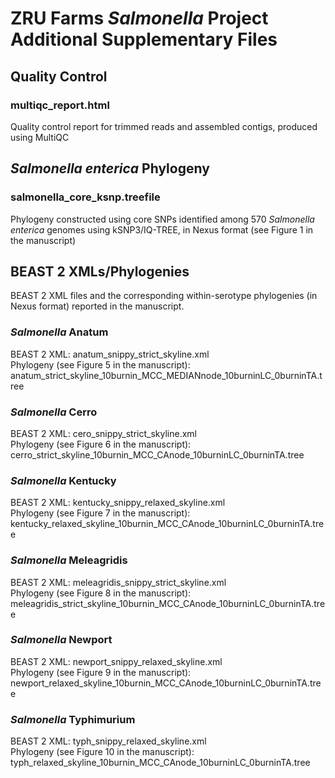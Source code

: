 # ZRU Farms *Salmonella* Project Additional Supplementary Files

## Quality Control

### multiqc_report.html
Quality control report for trimmed reads and assembled contigs, produced using MultiQC

## *Salmonella enterica* Phylogeny

### salmonella_core_ksnp.treefile
Phylogeny constructed using core SNPs identified among 570 *Salmonella enterica* genomes using kSNP3/IQ-TREE, in Nexus format (see Figure 1 in the manuscript)

## BEAST 2 XMLs/Phylogenies

BEAST 2 XML files and the corresponding within-serotype phylogenies (in Nexus format) reported in the manuscript.

### *Salmonella* Anatum
BEAST 2 XML: anatum_snippy_strict_skyline.xml<br/>
Phylogeny (see Figure 5 in the manuscript): anatum_strict_skyline_10burnin_MCC_MEDIANnode_10burninLC_0burninTA.tree

### *Salmonella* Cerro
BEAST 2 XML: cero_snippy_strict_skyline.xml<br/>
Phylogeny (see Figure 6 in the manuscript): cerro_strict_skyline_10burnin_MCC_CAnode_10burninLC_0burninTA.tree

### *Salmonella* Kentucky
BEAST 2 XML: kentucky_snippy_relaxed_skyline.xml<br/>
Phylogeny (see Figure 7 in the manuscript): kentucky_relaxed_skyline_10burnin_MCC_CAnode_10burninLC_0burninTA.tree

### *Salmonella* Meleagridis
BEAST 2 XML: meleagridis_snippy_strict_skyline.xml<br/>
Phylogeny (see Figure 8 in the manuscript): meleagridis_strict_skyline_10burnin_MCC_CAnode_10burninLC_0burninTA.tree

### *Salmonella* Newport
BEAST 2 XML: newport_snippy_relaxed_skyline.xml<br/>
Phylogeny (see Figure 9 in the manuscript): newport_relaxed_skyline_10burnin_MCC_CAnode_10burninLC_0burninTA.tree

### *Salmonella* Typhimurium 
BEAST 2 XML: typh_snippy_relaxed_skyline.xml<br/>
Phylogeny (see Figure 10 in the manuscript): typh_relaxed_skyline_10burnin_MCC_CAnode_10burninLC_0burninTA.tree


